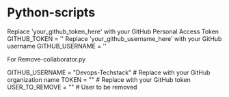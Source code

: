 # Python-scripts

 Replace 'your_github_token_here' with your GitHub Personal Access Token
GITHUB_TOKEN = ''
 Replace 'your_github_username_here' with your GitHub username
GITHUB_USERNAME = ''

For Remove-collaborator.py

GITHUB_USERNAME = "Devops-Techstack"  # Replace with your GitHub organization name
TOKEN = ""  # Replace with your GitHub token
USER_TO_REMOVE = ""  # User to be removed
